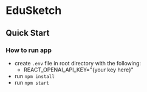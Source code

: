 # EduSketch

## Quick Start
### How to run app
- create `.env` file in root directory with the following:
  - REACT_OPENAI_API_KEY="{your key here}"
- run `npm install` 
- run `npm start`
